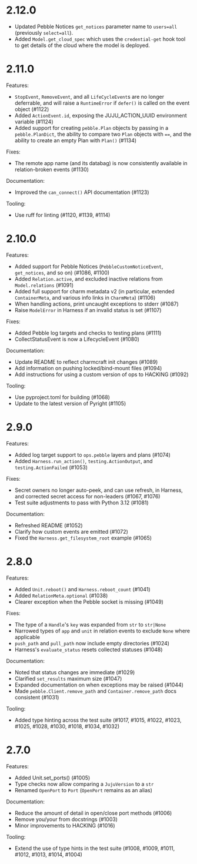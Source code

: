 # 2.12.0

* Updated Pebble Notices `get_notices` parameter name to `users=all` (previously `select=all`).
* Added `Model.get_cloud_spec` which uses the `credential-get` hook tool to get details of the cloud where the model is deployed.

# 2.11.0

Features:

* `StopEvent`, `RemoveEvent`, and all `LifeCycleEvent`s are no longer deferrable, and will raise a `RuntimeError` if `defer()` is called on the event object (#1122)
* Added `ActionEvent.id`, exposing the JUJU_ACTION_UUID environment variable (#1124)
* Added support for creating `pebble.Plan` objects by passing in a `pebble.PlanDict`, the
  ability to compare two `Plan` objects with `==`, and the ability to create an empty Plan with `Plan()` (#1134)

Fixes:

* The remote app name (and its databag) is now consistently available in relation-broken events (#1130)

Documentation:

* Improved the `can_connect()` API documentation (#1123)

Tooling:

* Use ruff for linting (#1120, #1139, #1114)

# 2.10.0

Features:

* Added support for Pebble Notices (`PebbleCustomNoticeEvent`, `get_notices`, and so on) (#1086, #1100)
* Added `Relation.active`, and excluded inactive relations from `Model.relations` (#1091)
* Added full support for charm metadata v2 (in particular, extended `ContainerMeta`,
  and various info links in `CharmMeta`) (#1106)
* When handling actions, print uncaught exceptions to stderr (#1087)
* Raise `ModelError` in Harness if an invalid status is set (#1107)

Fixes:

* Added Pebble log targets and checks to testing plans (#1111)
* CollectStatusEvent is now a LifecycleEvent (#1080)

Documentation:

* Update README to reflect charmcraft init changes (#1089)
* Add information on pushing locked/bind-mount files (#1094)
* Add instructions for using a custom version of ops to HACKING (#1092)

Tooling:

* Use pyproject.toml for building (#1068)
* Update to the latest version of Pyright (#1105)

# 2.9.0

Features:

* Added log target support to `ops.pebble` layers and plans (#1074)
* Added `Harness.run_action()`, `testing.ActionOutput`, and `testing.ActionFailed` (#1053)

Fixes:

* Secret owners no longer auto-peek, and can use refresh, in Harness, and corrected secret access for non-leaders (#1067, #1076)
* Test suite adjustments to pass with Python 3.12 (#1081)

Documentation:

* Refreshed README (#1052)
* Clarify how custom events are emitted (#1072)
* Fixed the `Harness.get_filesystem_root` example (#1065)

# 2.8.0

Features:

* Added `Unit.reboot()` and `Harness.reboot_count` (#1041)
* Added `RelationMeta.optional` (#1038)
* Clearer exception when the Pebble socket is missing (#1049)

Fixes:

* The type of a `Handle`'s `key` was expanded from `str` to `str|None`
* Narrowed types of `app` and `unit` in relation events to exclude `None` where applicable
* `push_path` and `pull_path` now include empty directories (#1024)
* Harness's `evaluate_status` resets collected statuses (#1048)

Documentation:

* Noted that status changes are immediate (#1029)
* Clarified `set_results` maximum size (#1047)
* Expanded documentation on when exceptions may be raised (#1044)
* Made `pebble.Client.remove_path` and `Container.remove_path` docs consistent (#1031)

Tooling:

* Added type hinting across the test suite (#1017, #1015, #1022, #1023, #1025, #1028, #1030, #1018, #1034, #1032)

# 2.7.0

Features:

* Added Unit.set_ports() (#1005)
* Type checks now allow comparing a `JujuVersion` to a `str`
* Renamed `OpenPort` to `Port` (`OpenPort` remains as an alias)

Documentation:

* Reduce the amount of detail in open/close port methods (#1006)
* Remove you/your from docstrings (#1003)
* Minor improvements to HACKING (#1016)

Tooling:

* Extend the use of type hints in the test suite (#1008, #1009, #1011, #1012, #1013, #1014, #1004)
